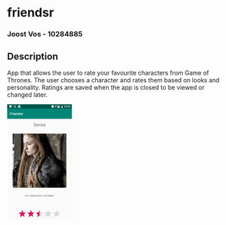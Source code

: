 # friendsr

### Joost Vos - 10284885

## Description

App that allows the user to rate your favourite characters from Game of Thrones. 
The user chooses a character and rates them based on looks and personality.
Ratings are saved when the app is closed to be viewed or changed later.

<img src="/doc/screenshot_friendsr.png" height="30%" width="30%"/>
